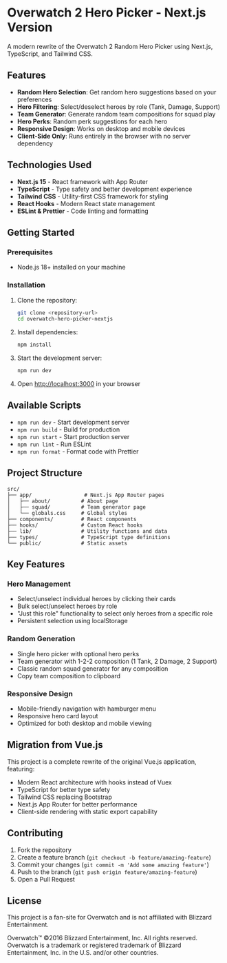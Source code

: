 # Overwatch 2 Hero Picker - Next.js Version

A modern rewrite of the Overwatch 2 Random Hero Picker using Next.js, TypeScript, and Tailwind CSS.

## Features

- **Random Hero Selection**: Get random hero suggestions based on your preferences
- **Hero Filtering**: Select/deselect heroes by role (Tank, Damage, Support)
- **Team Generator**: Generate random team compositions for squad play
- **Hero Perks**: Random perk suggestions for each hero
- **Responsive Design**: Works on desktop and mobile devices
- **Client-Side Only**: Runs entirely in the browser with no server dependency

## Technologies Used

- **Next.js 15** - React framework with App Router
- **TypeScript** - Type safety and better development experience
- **Tailwind CSS** - Utility-first CSS framework for styling
- **React Hooks** - Modern React state management
- **ESLint & Prettier** - Code linting and formatting

## Getting Started

### Prerequisites

- Node.js 18+ installed on your machine

### Installation

1. Clone the repository:
   ```bash
   git clone <repository-url>
   cd overwatch-hero-picker-nextjs
   ```

2. Install dependencies:
   ```bash
   npm install
   ```

3. Start the development server:
   ```bash
   npm run dev
   ```

4. Open [http://localhost:3000](http://localhost:3000) in your browser

## Available Scripts

- `npm run dev` - Start development server
- `npm run build` - Build for production
- `npm run start` - Start production server
- `npm run lint` - Run ESLint
- `npm run format` - Format code with Prettier

## Project Structure

```
src/
├── app/                 # Next.js App Router pages
│   ├── about/          # About page
│   ├── squad/          # Team generator page
│   └── globals.css     # Global styles
├── components/         # React components
├── hooks/              # Custom React hooks
├── lib/                # Utility functions and data
├── types/              # TypeScript type definitions
└── public/             # Static assets
```

## Key Features

### Hero Management
- Select/unselect individual heroes by clicking their cards
- Bulk select/unselect heroes by role
- "Just this role" functionality to select only heroes from a specific role
- Persistent selection using localStorage

### Random Generation
- Single hero picker with optional hero perks
- Team generator with 1-2-2 composition (1 Tank, 2 Damage, 2 Support)
- Classic random squad generator for any composition
- Copy team composition to clipboard

### Responsive Design
- Mobile-friendly navigation with hamburger menu
- Responsive hero card layout
- Optimized for both desktop and mobile viewing

## Migration from Vue.js

This project is a complete rewrite of the original Vue.js application, featuring:

- Modern React architecture with hooks instead of Vuex
- TypeScript for better type safety
- Tailwind CSS replacing Bootstrap
- Next.js App Router for better performance
- Client-side rendering with static export capability

## Contributing

1. Fork the repository
2. Create a feature branch (`git checkout -b feature/amazing-feature`)
3. Commit your changes (`git commit -m 'Add some amazing feature'`)
4. Push to the branch (`git push origin feature/amazing-feature`)
5. Open a Pull Request

## License

This project is a fan-site for Overwatch and is not affiliated with Blizzard Entertainment.

Overwatch™ ©2016 Blizzard Entertainment, Inc. All rights reserved. Overwatch is a trademark or registered trademark of Blizzard Entertainment, Inc. in the U.S. and/or other countries.